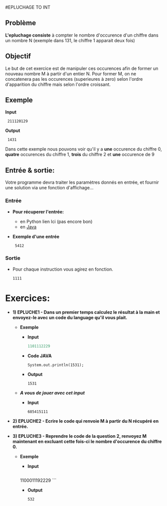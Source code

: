 #EPLUCHAGE TO INT

## Problème
**L'epluchage consiste** à compter le nombre d'occurence d'un chiffre dans un nombre N (exemple dans 131, le chiffre 1 apparait deux fois)

## Objectif
Le but de cet exercice est de manipuler ces occurences afin de former un nouveau nombre M à partir d'un entier N. Pour former M, on ne concatenera pas les occurences (superieures à zero) selon l'ordre d'apparition du chiffre mais selon l'ordre croissant.


## Exemple
**Input**

  ```
   211120129
  ```

**Output**
  ```
   1431
  ```
  
Dans cette exemple nous pouvons voir qu'il y a **une** occurence du chiffre 0, **quatre** occurences du chiffre 1, **trois** du chiffre 2 et **une** occurence de 9


## Entrée & sortie:
Votre programme devra traiter les paramètres donnés en entrée, et fournir une solution via une fonction d'affichage...

### Entrée

+ **Pour récuperer l'entrée:**

  + en Python lien Ici (pas encore bon)
  + en [Java](https://github.com/GRnice/ConcoursJuin/blob/master/IO/entreeJava.md "Java")

+ **Exemple d'une entrée**
  ```
   5412
  ```

### Sortie

+ Pour chaque instruction vous agirez en fonction.

	```
   1111
	```


# Exercices:

+ **1) EPLUCHE1 - Dans un premier temps calculez le résultat à la main et envoyez-le avec un code du language qu'il vous plait.**

	+ **Exemple**
	
	    + **Input**
	
		    ```R
		   1101112229
		    ```
	    + **Code JAVA**
		    
		    ```
		   System.out.println(1531);
		    ```
	    + **Output**
	    
		    ```
		   1531 
		    ```
		 
	+ ***A vous de jouer avec cet input***
	     + **Input**
	     
		    ```
		   685415111
		    ```
 
+ **2) EPLUCHE2 - Ecrire le code qui renvoie M à partir du N récupéré en entrée.**

   
+ **3) EPLUCHE3 - Reprendre le code de la question 2, renvoyez M maintenant en excluant cette fois-ci le nombre d'occurence du chiffre 0.**

    + **Exemple**
    
    	+ **Input**
    	
    		```	
	   	1100011192229
	    	```
	    	
		+ **Output**
			```
			532
			```


